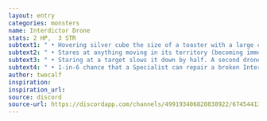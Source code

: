 ```yaml
---
layout: entry
categories: monsters 
name: Interdictor Drone
stats: 2 HP,  3 STR
subtext1: " • Hovering silver cube the size of a toaster with a large central green oculus."
subtext2: " • Stares at anything moving in its territory (becoming immoble); radiates a bright green beam at its target."
subtext3: " • Staring at a target slows it down by half. A second drone staring means that they can only move or attack. A third drone means that the target cannot move."
subtext4: " • 1-in-6 chance that a Specialist can repair a broken Interdictor Drone and reprogram it to protect an area."
author: twocalf
inspiration: 
inspiration_url: 
source: discord
source-url: https://discordapp.com/channels/499193406828838922/674544134798966806/703702071710449727
---
```

